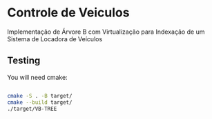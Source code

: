 # Controle de Veiculos 

Implementação de Árvore B com Virtualização para Indexação de um Sistema de Locadora de Veículos

## Testing

You will need cmake:

``` bash

cmake -S . -B target/
cmake --build target/
./target/VB-TREE

```



